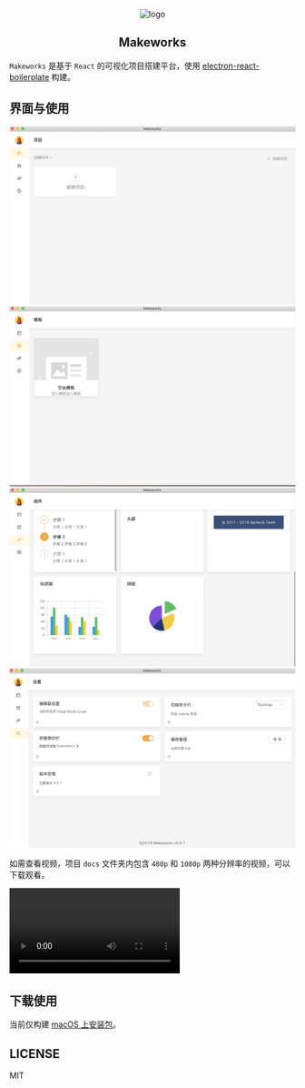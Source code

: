 <p align="center">
    <img width="300" src="https://p5.ssl.qhimg.com/t01213cae9534ba5185.png" alt="logo">
</p>

<h2 align="center">Makeworks</h2>

`Makeworks` 是基于 `React` 的可视化项目搭建平台，使用 [electron-react-boilerplate](https://github.com/justemit/electron-react-boilerplate) 构建。

## 界面与使用

![项目](./docs/project.png)
![模板](./docs/template.png)
![组件](./docs/component.png)
![设置](./docs/setting.png)

如需查看视频，项目 `docs` 文件夹内包含 `480p` 和 `1080p` 两种分辨率的视频，可以下载观看。

<video src="makeworks-480p.mov"></video>

## 下载使用

当前仅构建 [macOS 上安装包](./release/Makeworks-0.0.1.dmg)。

## LICENSE

MIT
